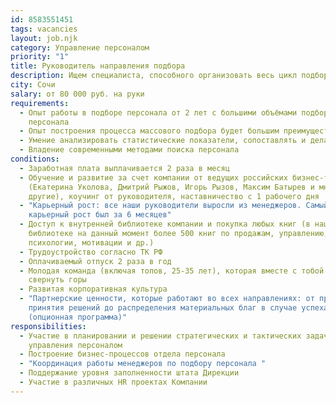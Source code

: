 ```yaml
---
id: 8583551451
tags: vacancies
layout: job.njk
category: Управление персоналом
priority: "1"
title: Руководитель направления подбора
description: Ищем специалиста, способного организовать весь цикл подбора персонала.
city: Сочи
salary: от 80 000 руб. на руки
requirements:
  - Опыт работы в подборе персонала от 2 лет с большими объёмами подбора
    персонала
  - Опыт построения процесса массового подбора будет большим преимуществом
  - Умение анализировать статистические показатели, сопоставлять и делать выводы
  - Владение современными методами поиска персонала
conditions:
  - Заработная плата выплачивается 2 раза в месяц
  - Обучение и развитие за счет компании от ведущих российских бизнес-тренеров
    (Екатерина Уколова, Дмитрий Рыжов, Игорь Рызов, Максим Батырев и многие
    другие), коучинг от руководителя, наставничество с 1 рабочего дня
  - "Карьерный рост: все наши руководители выросли из менеджеров. Самый быстрый
    карьерный рост был за 6 месяцев"
  - Доступ к внутренней библиотеке компании и покупка любых книг (в нашей
    библиотеке на данный момент более 500 книг по продажам, управлению,
    психологии, мотивации и др.)
  - Трудоустройство согласно ТК РФ
  - Оплачиваемый отпуск 2 раза в год
  - Молодая команда (включая топов, 25-35 лет), которая вместе с тобой хочет
    свернуть горы
  - Развитая корпоративная культура
  - "Партнерские ценности, которые работают во всех направлениях: от процесса
    принятия решений до распределения материальных благ в случае успеха компании
    (опционная программа)"
responsibilities:
  - Участие в планировании и решении стратегических и тактических задач в рамках
    управления персоналом
  - Построение бизнес-процессов отдела персонала
  - "Координация работы менеджеров по подбору персонала "
  - Поддержание уровня заполненности штата Дирекции
  - Участие в различных HR проектах Компании
---
```

